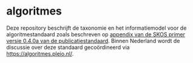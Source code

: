 # algoritmes
Deze repository beschrijft de taxonomie en het informatiemodel voor de algoritmestandaard zoals beschreven op
[appendix van de SKOS primer](https://www.w3.org/TR/skos-primer/#seccorrespondencesISO)
[versie 0.4.0a van de publicatiestandaard](https://algoritmes.pleio.nl/attachment/entity/7d70bdb2-62ff-4c31-b5fd-5a1cac345199). Binnen Nederland wordt de discussie over deze standaard gecoördineerd via <https://algoritmes.pleio.nl/>. 
